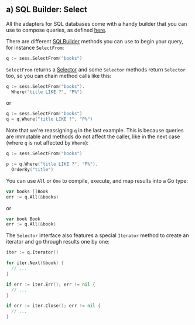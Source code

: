 ## a) SQL Builder: Select

All the adapters for SQL databases come with a handy builder that you can use
to compose queries, as defined [here](https://upper.io/db.v3/lib/sqlbuilder).

There are different [SQLBuilder][1] methods you can use to begin your query,
for instance `SelectFrom`:

```go
q := sess.SelectFrom("books")
```

`SelectFrom` returns a [Selector][2] and some `Selector` methods return
`Selector` too, so you can chain method calls like this:

```go
q := sess.SelectFrom("books").
  Where("title LIKE ?", "P%")
```

or

```go
q := sess.SelectFrom("books")
q = q.Where("title LIKE ?", "P%")
```

Note that we're reassigning `q` in the last example. This is because queries
are immutable and methods do not affect the caller, like in the next case
(where `q` is not affected by `Where`):

```go
q := sess.SelectFrom("books")

p := q.Where("title LIKE ?", "P%").
  OrderBy("title")
```

You can use `All` or `One` to compile, execute, and map results into a Go type:

```go
var books []Book
err := q.All(&books)
```

or

```go
var book Book
err := q.All(&book)
```

The `Selector` interface also features a special `Iterator` method to create an
iterator and go through results one by one:

```go
iter := q.Iterator()

for iter.Next(&book) {
  // ...
}

if err := iter.Err(); err != nil {
  // ...
}

if err := iter.Close(); err != nil {
  // ...
}
```

[1]: https://godoc.org/upper.io/db.v3/lib/sqlbuilder#SQLBuilder
[2]: https://godoc.org/upper.io/db.v3/lib/sqlbuilder#Selector
